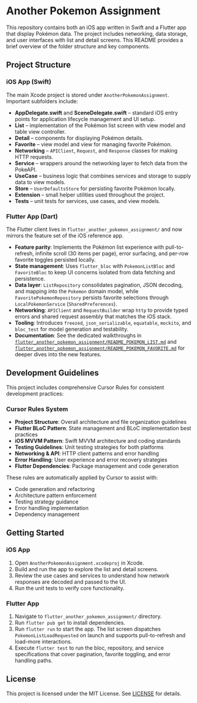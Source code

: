 # Another Pokemon Assignment

This repository contains both an iOS app written in Swift and a Flutter app that display Pokémon data. The project includes networking, data storage, and user interfaces with list and detail screens. This README provides a brief overview of the folder structure and key components.

## Project Structure

### iOS App (Swift)

The main Xcode project is stored under `AnotherPokemonAssignment`.
Important subfolders include:

- **AppDelegate.swift** and **SceneDelegate.swift** – standard iOS entry points for application lifecycle management and UI setup.
- **List** – implementation of the Pokémon list screen with view model and table view controller.
- **Detail** – components for displaying Pokémon details.
- **Favorite** – view model and view for managing favorite Pokémon.
- **Networking** – `APIClient`, `Request`, and `Response` classes for making HTTP requests.
- **Service** – wrappers around the networking layer to fetch data from the PokeAPI.
- **UseCase** – business logic that combines services and storage to supply data to view models.
- **Store** – `UserDefaultsStore` for persisting favorite Pokémon locally.
- **Extension** – small helper utilities used throughout the project.
- **Tests** – unit tests for services, use cases, and view models.

### Flutter App (Dart)

The Flutter client lives in `flutter_another_pokemon_assignment/` and now mirrors the feature set of the iOS reference app.

- **Feature parity**: Implements the Pokémon list experience with pull-to-refresh, infinite scroll (30 items per page), error surfacing, and per-row favorite toggles persisted locally.
- **State management**: Uses `flutter_bloc` with `PokemonListBloc` and `FavoriteBloc` to keep UI concerns isolated from data fetching and persistence.
- **Data layer**: `ListRepository` consolidates pagination, JSON decoding, and mapping into the `Pokemon` domain model, while `FavoritePokemonRepository` persists favorite selections through `LocalPokemonService` (`SharedPreferences`).
- **Networking**: `APIClient` and `RequestBuilder` wrap `http` to provide typed errors and shared request assembly that matches the iOS stack.
- **Tooling**: Introduces `freezed`, `json_serializable`, `equatable`, `mockito`, and `bloc_test` for model generation and testability.
- **Documentation**: See the dedicated walkthroughs in [`flutter_another_pokemon_assignment/README_POKEMON_LIST.md`](flutter_another_pokemon_assignment/README_POKEMON_LIST.md) and [`flutter_another_pokemon_assignment/README_POKEMON_FAVORITE.md`](flutter_another_pokemon_assignment/README_POKEMON_FAVORITE.md) for deeper dives into the new features.

## Development Guidelines

This project includes comprehensive Cursor Rules for consistent development practices:

### Cursor Rules System
- **Project Structure**: Overall architecture and file organization guidelines
- **Flutter BLoC Pattern**: State management and BLoC implementation best practices
- **iOS MVVM Pattern**: Swift MVVM architecture and coding standards
- **Testing Guidelines**: Unit testing strategies for both platforms
- **Networking & API**: HTTP client patterns and error handling
- **Error Handling**: User experience and error recovery strategies
- **Flutter Dependencies**: Package management and code generation

These rules are automatically applied by Cursor to assist with:
- Code generation and refactoring
- Architecture pattern enforcement
- Testing strategy guidance
- Error handling implementation
- Dependency management

## Getting Started

### iOS App

1. Open `AnotherPokemonAssignment.xcodeproj` in Xcode.
2. Build and run the app to explore the list and detail screens.
3. Review the use cases and services to understand how network responses are decoded and passed to the UI.
4. Run the unit tests to verify core functionality.

### Flutter App

1. Navigate to `flutter_another_pokemon_assignment/` directory.
2. Run `flutter pub get` to install dependencies.
3. Run `flutter run` to start the app. The list screen dispatches `PokemonListLoadRequested` on launch and supports pull-to-refresh and load-more interactions.
4. Execute `flutter test` to run the bloc, repository, and service specifications that cover pagination, favorite toggling, and error handling paths.

## License

This project is licensed under the MIT License. See [LICENSE](LICENSE) for details.
